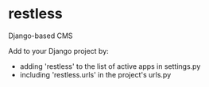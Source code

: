 # restless
Django-based CMS

Add to your Django project by:
- adding 'restless' to the list of active apps in settings.py
- including 'restless.urls' in the project's urls.py

